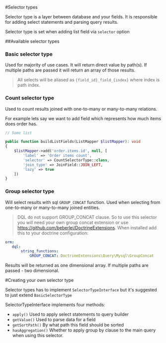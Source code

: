 #Selector types

Selector type is a layer between database and your fields.
It is responsible for adding select statements and parsing query results.

Selector type is set when adding list field via `selector` option

##Available selector types

### Basic selector type
Used for majority of use cases.
It will return direct value by path(s). If multiple paths are passed it will return an array of those results.

> All selects will be aliased as `{field_id}_field_{index}` where index is path index.

### Count selector type
Used to count results joined with one-to-many or many-to-many relations.

For example lets say we want to add field which represents how much items does order has.

````php
// Some list

public function buildListFields(ListMapper $listMapper): void
{
    $listMapper->add('order.items.id', null, [
        'label' => 'Order items count',
        'selector' => CountSelectorType::class,
        'join_type' => JoinField::JOIN_LEFT,
        'lazy' => true
    ])
}
````

### Group selector type
Will select results with sql `GROUP_CONCAT` function.
Used when selecting from one-to-many or many-to-many joined entities.

>DQL do not support GROUP_CONCAT clause. So to use this selector you will need your own group concat extension or use https://github.com/beberlei/DoctrineExtensions.
>When installed add this to your doctrine configuration:
 
 ````yaml
orm:
    dql:
        string_functions:
            GROUP_CONCAT: DoctrineExtensions\Query\Mysql\GroupConcat
 ````

Results will be returned as one dimensional array. If multiple paths are passed - two dimensional.

#Creating your own selector type

Selector types has to implement `SelectorTypeInterface` but it's suggested to just extend `BasicSelectorType`

SelectorTypeInterface implements four methods:
 - `apply()` Used to apply select statements to query builder
 - `getValue()` Used to parse data for a field
 - `getSortPath()` By what path this field should be sorted
 - `hasAggregation()` Whether to apply group by clause to the main query when using this selector.